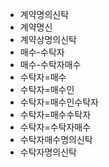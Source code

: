 - 계약명의신탁
- 계약명신
- 계약상명의신탁
- 매수-수탁자
- 매수-수탁자매수
- 수탁자=매수
- 수탁자=매수인
- 수탁자=매수인수탁자
- 수탁자=매수수탁자
- 수탁자=수탁자매수
- 수탁자매수명의신탁
- 수탁자명의신탁
